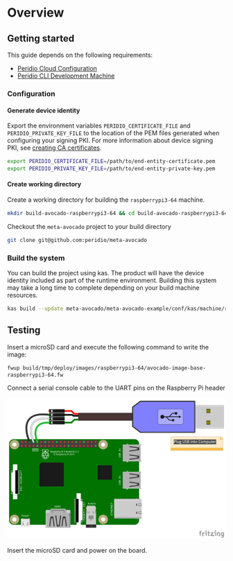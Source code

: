 # Overview

## Getting started

This guide depends on the following requirements:

* [Peridio Cloud Configuration](/integration/linux/overview#peridio-cloud-requirements)
* [Peridio CLI Development Machine](/integration/linux/overview#development-machine-requirements)

### Configuration

#### Generate device identity

Export the environment variables `PERIDIO_CERTIFICATE_FILE` and `PERIDIO_PRIVATE_KEY_FILE` to the location of the PEM files generated when configuring your signing PKI. For more information about device signing PKI, see [creating CA certificates](/platform/guides/creating-x509-certificates-with-openssl).

```bash
export PERIDIO_CERTIFICATE_FILE=/path/to/end-entity-certificate.pem
export PERIDIO_PRIVATE_KEY_FILE=/path/to/end-entity-private-key.pem
```

#### Create working directory

Create a working directory for building the `raspberrypi3-64` machine.

```bash
mkdir build-avocado-raspberrypi3-64 && cd build-avocado-raspberrypi3-64
```

Checkout the `meta-avocado` project to your build directory

```bash
git clone git@github.com:peridio/meta-avocado
```

### Build the system

You can build the project using kas. The product will have the device identity included as part of the runtime environment. Building this system may take a long time to complete depending on your build machine resources.

```bash
kas build --update meta-avocado/meta-avocado-example/conf/kas/machine/raspberrypi3-64.yml
```

## Testing

Insert a microSD card and execute the following command to write the image:

```shell
fwup build/tmp/deploy/images/raspberrypi3-64/avocado-image-base-raspberrypi3-64.fw
```

Connect a serial console cable to the UART pins on the Raspberry Pi header

<img src="/img/integration/linux/reference-designs/raspberry-pi-serial-cable-connection.png" />

Insert the microSD card and power on the board.
